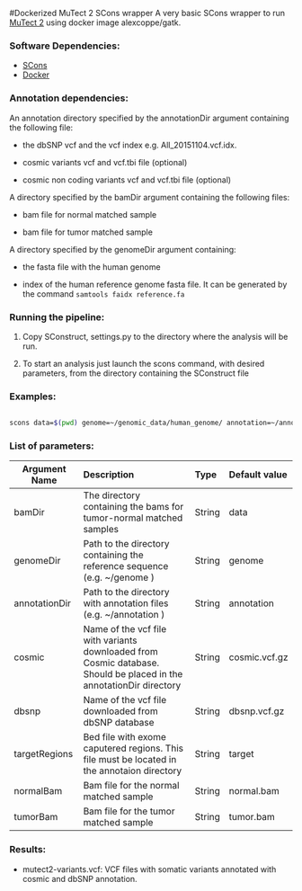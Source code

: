 

#Dockerized MuTect 2 SCons wrapper
A very basic SCons wrapper to run [MuTect 2](https://software.broadinstitute.org/gatk/gatkdocs/org_broadinstitute_gatk_tools_walkers_cancer_m2_MuTect2.php) using docker image alexcoppe/gatk.


### Software Dependencies:
* [SCons](http://scons.org/)
* [Docker](https://www.docker.com/)


### Annotation dependencies:

An annotation directory specified by the annotationDir argument containing the following file:

* the dbSNP vcf and the vcf index e.g. All_20151104.vcf.idx.

* cosmic variants vcf and vcf.tbi file (optional)

* cosmic non coding variants vcf and vcf.tbi file (optional)

A directory specified by the bamDir argument containing the following files:


* bam file for normal matched sample

* bam file for tumor matched sample

A directory specified by the genomeDir argument containing:

* the fasta file with the human genome

* index of the human reference genome fasta file. It can be generated by the command `samtools faidx reference.fa`


### Running the pipeline:


1. Copy SConstruct, settings.py to the directory where the analysis will be run.

2. To start an analysis just launch the scons command, with desired parameters, from the directory containing the SConstruct file


### Examples:

```bash

scons data=$(pwd) genome=~/genomic_data/human_genome/ annotation=~/annotation cosmic=CosmicCodingMuts_v77.vcf.gz dbsnp=All_20151104.vcf target=nexterarapidcapture_exome_targetedregions_v1.2.bed nb=n.bam tb=t.bam

```


### List of parameters:

| Argument Name        | Description| Type | Default value
| ------------- |:-------------| :-------------| :--------------|
| bamDir      | The directory containing the bams for tumor-normal matched samples | String | data |
| genomeDir  | Path to the directory containing the reference sequence (e.g. ~/genome ) | String | genome |
| annotationDir | Path to the directory with annotation files (e.g. ~/annotation ) | String | annotation
| cosmic | Name of the vcf file with variants downloaded from Cosmic database. Should be placed in the annotationDir directory | String | cosmic.vcf.gz  |
| dbsnp | Name of the vcf file downloaded from dbSNP database | String | dbsnp.vcf.gz |
| targetRegions | Bed file with exome caputered regions. This file must be located in the annotaion directory | String | target |
| normalBam | Bam file for the normal matched sample | String | normal.bam |
| tumorBam | Bam file for the tumor matched sample | String | tumor.bam |


### Results:

* mutect2-variants.vcf: VCF files with somatic variants annotated with cosmic and dbSNP annotation. 
